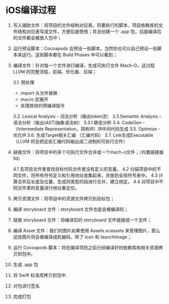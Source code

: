 # iOS编译过程

1. 写入辅助文件：将项目的文件结构对应表、将要执行的脚本、项目依赖库的文件结构对应表写成文件，方便后面使用；并且创建一个 .app 包，后面编译后的文件都会被放入包中；

2. 运行预设脚本：Cocoapods 会预设一些脚本，当然你也可以自己预设一些脚本来运行。这些脚本都在 Build Phases 中可以看到；

3. 编译文件：针对每一个文件进行编译，生成可执行文件 Mach-O，这过程 LLVM 的完整流程，前端、优化器、后端；
  
    3.1. 预处理
      * import 头文件替换
      * macro 宏展开
      * 处理其他的预编译指令
  
    3.2. Lexical Analysis - 词法分析（输出token流）
    3.3.Semantic Analysis - 语法分析（输出(AST)抽象语法树）
    3.3.1 静态分析
    3.4. CodeGen - （Intermediate Representation，简称IR）IR中间代码生成
    3.5. Optimize - 优化IR
    3.6. 生成Target相关汇编 （汇编代码）
    3.7. Link生成Executable （LLVM 将会把这些汇编代码输出成二进制的可执行文件）

  
4. 链接文件：将项目中的多个可执行文件合并成一个mach-o文件；（内置链接器lld）
  
    4.1 去项目文件里查找目标代码文件里没有定义的变量。
    4.2 扫描项目中的不同文件，将所有符号定义和引用地址收集起来，并放到全局符号表中。
    4.3 计算合并后长度及位置，生成同类型的段进行合并，建立绑定。
    4.4 对项目中不同文件里的变量进行地址重定位。


5. 拷贝资源文件：将项目中的资源文件拷贝到目标包；

6. 编译 storyboard 文件：storyboard 文件也是会被编译的；

7. 链接 storyboard 文件：将编译后的 storyboard 文件链接成一个文件；

8. 编译 Asset 文件：我们的图片如果使用 Assets.xcassets 来管理图片，那么这些图片将会被编译成机器码，除了 icon 和 launchImage；

9. 运行 Cocoapods 脚本：将在编译项目之前已经编译好的依赖库和相关资源拷贝到包中。

10. 生成 .app 包

11. 将 Swift 标准库拷贝到包中

12. 对包进行签名

13. 完成打包
